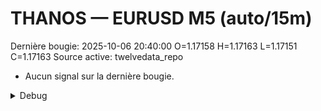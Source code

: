 # THANOS — EURUSD M5 (auto/15m)
Dernière bougie: 2025-10-06 20:40:00  O=1.17158  H=1.17163  L=1.17151  C=1.17163
Source active: twelvedata_repo

- Aucun signal sur la dernière bougie.

<details><summary>Debug</summary>

- TD_API_KEY manquant.

</details>